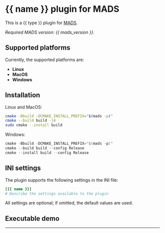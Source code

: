 # {{ name }} plugin for MADS

This is a {{ type }} plugin for [MADS](https://github.com/MADS-NET/MADS). 

<provide here some introductory info>

*Required MADS version: {{ mads_version }}.*


## Supported platforms

Currently, the supported platforms are:

* **Linux** 
* **MacOS**
* **Windows**


## Installation

Linux and MacOS:

```bash
cmake -Bbuild -DCMAKE_INSTALL_PREFIX="$(mads -p)"
cmake --build build -j4
sudo cmake --install build
```

Windows:

```powershell
cmake -Bbuild -DCMAKE_INSTALL_PREFIX="$(mads -p)"
cmake --build build --config Release
cmake --install build --config Release
```


## INI settings

The plugin supports the following settings in the INI file:

```ini
[{{ name }}]
# Describe the settings available to the plugin
```

All settings are optional; if omitted, the default values are used.


## Executable demo

<Explain what happens if the test executable is run>

---